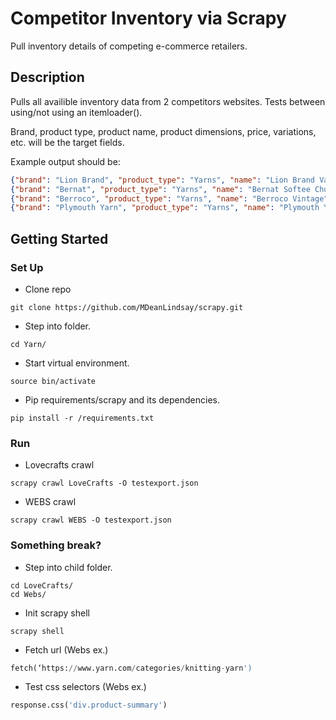 # Competitor Inventory via Scrapy

Pull inventory details of competing e-commerce retailers. 

## Description

Pulls all availible inventory data from 2 competitors websites.
Tests between using/not using an itemloader().

Brand, product type, product name, product dimensions, price, variations, etc. will be the target fields.

Example output should be:
```json
{"brand": "Lion Brand", "product_type": "Yarns", "name": "Lion Brand Vanna's Choice", "details": "100% Acrylic, 3.5oz", "price": "4.9900", "shades": "33 shades"},
{"brand": "Bernat", "product_type": "Yarns", "name": "Bernat Softee Chunky", "details": "3.5oz", "price": "4.4900", "shades": "34 shades"},
{"brand": "Berroco", "product_type": "Yarns", "name": "Berroco Vintage", "details": "52% Acrylic 40% Wool 8% Nylon, 3.5oz", "price": "8.9900", "shades": "55 shades"},
{"brand": "Plymouth Yarn", "product_type": "Yarns", "name": "Plymouth Yarn Encore Worsted", "details": "75% Acrylic 25% Wool, 3.5oz", "price": "6.5000", "shades": "62 shades"},
```

## Getting Started

### Set Up

* Clone repo
```
git clone https://github.com/MDeanLindsay/scrapy.git
```
* Step into folder.
```
cd Yarn/
```
* Start virtual environment.
```
source bin/activate
```
* Pip requirements/scrapy and its dependencies.
```
pip install -r /requirements.txt
```

### Run

* Lovecrafts crawl
```
scrapy crawl LoveCrafts -O testexport.json
```
* WEBS crawl
```
scrapy crawl WEBS -O testexport.json
```

### Something break?

* Step into child folder.
```
cd LoveCrafts/
cd Webs/
```

* Init scrapy shell
```
scrapy shell
```

* Fetch url (Webs ex.)
```python
fetch(‘https://www.yarn.com/categories/knitting-yarn')
```

* Test css selectors (Webs ex.)
```python
response.css('div.product-summary')
```
